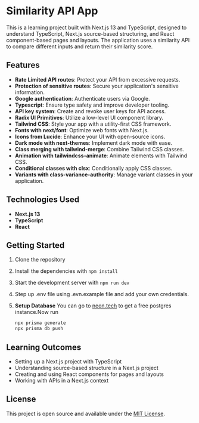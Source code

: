 # Similarity API App

This is a learning project built with Next.js 13 and TypeScript, designed to understand TypeScript, Next.js source-based structuring, and React component-based pages and layouts. The application uses a similarity API to compare different inputs and return their similarity score.

## Features

- **Rate Limited API routes**: Protect your API from excessive requests.
- **Protection of sensitive routes**: Secure your application's sensitive information.
- **Google authentication**: Authenticate users via Google.
- **Typescript**: Ensure type safety and improve developer tooling.
- **API key system**: Create and revoke user keys for API access.
- **Radix UI Primitives**: Utilize a low-level UI component library.
- **Tailwind CSS**: Style your app with a utility-first CSS framework.
- **Fonts with next/font**: Optimize web fonts with Next.js.
- **Icons from Lucide**: Enhance your UI with open-source icons.
- **Dark mode with next-themes**: Implement dark mode with ease.
- **Class merging with tailwind-merge**: Combine Tailwind CSS classes.
- **Animation with tailwindcss-animate**: Animate elements with Tailwind CSS.
- **Conditional classes with clsx**: Conditionally apply CSS classes.
- **Variants with class-variance-authority**: Manage variant classes in your application.

## Technologies Used

- **Next.js 13**
- **TypeScript**
- **React**

## Getting Started

1. Clone the repository
2. Install the dependencies with `npm install`
3. Start the development server with `npm run dev`
4. Step up .env file using .evn.example file and add your own credentials.
5. **Setup Database**
    You can go to [neon.tech](https://neon.tech) to get a free postgres instance.Now run

    ```bash
    npx prisma generate
    npx prisma db push
    ```

## Learning Outcomes

- Setting up a Next.js project with TypeScript
- Understanding source-based structure in a Next.js project
- Creating and using React components for pages and layouts
- Working with APIs in a Next.js context

## License

This project is open source and available under the [MIT License](LICENSE).